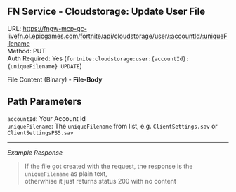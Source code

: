 ## FN Service - Cloudstorage: Update User File

URL: https://fngw-mcp-gc-livefn.ol.epicgames.com/fortnite/api/cloudstorage/user/:accountId/:uniqueFilename \
Method: PUT \
Auth Required: Yes (`fortnite:cloudstorage:user:{accountId}:{uniqueFilename} UPDATE`)

File Content (Binary) - **File-Body**

## Path Parameters

`accountId`: Your Account Id <br/>
`uniqueFilename`: The `uniqueFilename` from list, e.g. `ClientSettings.sav` or `ClientSettingsPS5.sav`

---

_Example Response_

> If the file got created with the request, the response is the `uniqueFilename` as plain text, <br/>
> otherwhise it just returns status 200 with no content
